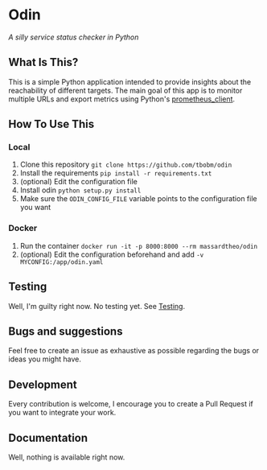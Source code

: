 # Odin

_A silly service status checker in Python_

## What Is This?

This is a simple Python application intended to provide insights about the reachability of different targets.
The main goal of this app is to monitor multiple URLs and export metrics using Python's [prometheus\_client](https://github.com/prometheus/client_python).

## How To Use This

### Local

1. Clone this repository `git clone https://github.com/tbobm/odin`
2. Install the requirements `pip install -r requirements.txt`
3. (optional) Edit the configuration file
4. Install odin `python setup.py install`
5. Make sure the `ODIN_CONFIG_FILE` variable points to the configuration file you want

### Docker

1. Run the container `docker run -it -p 8000:8000 --rm massardtheo/odin`
2. (optional) Edit the configuration beforehand and add `-v MYCONFIG:/app/odin.yaml`

## Testing

Well, I'm guilty right now. No testing yet. See [Testing](https://github.com/tbobm/odin/issues/12).

## Bugs and suggestions

Feel free to create an issue as exhaustive as possible regarding the bugs or ideas you might have.

## Development

Every contribution is welcome, I encourage you to create a Pull Request if you want to integrate your work.

## Documentation

Well, nothing is available right now.
